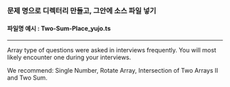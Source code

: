 ### 문제 명으로 디렉터리 만들고, 그안에 소스 파일 넣기

#### 파일명 예시 : Two-Sum-Place_yujo.ts
---

Array type of questions were asked in interviews frequently. You will most likely encounter one during your interviews.

We recommend: Single Number, Rotate Array, Intersection of Two Arrays II and Two Sum.
